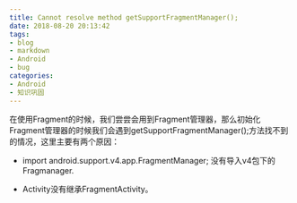 ```yaml
---
title: Cannot resolve method getSupportFragmentManager();
date: 2018-08-20 20:13:42
tags:
- blog
- markdown
- Android 
- bug
categories:
- Android
- 知识巩固 
---
```


在使用Fragment的时候，我们尝尝会用到Fragment管理器，那么初始化Fragment管理器的时候我们会遇到getSupportFragmentManager();方法找不到的情况，这里主要有两个原因： 

- import android.support.v4.app.FragmentManager; 没有导入v4包下的Fragmanager.  

- Activity没有继承FragmentActivity。

<!--more-->